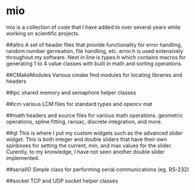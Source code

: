 # mio

mio is a collection of code that I have added to over several years while working on scientific projects.

##altro
  A set of header files that provide functionality for error handling, random number gerneation, file handling, etc.
  error.h is used extensively throughout my software. Next in line is types.h which contains macros for generating 1 to 4 value classes with built in math and sorting operations.
  
##CMakeModules
  Various cmake find modules for locating libraries and headers
  
##ipc
  shared memory and semaphore helper classes
  
##lcm
  various LCM files for standard types and opencv mat
  
##math
  headers and source files for various math operations. geometric operations, spline fitting, ransac, discrete integration, and more.
  
##qt
  This is where I put my custom widgets such as the advanced slider widget. This is both integer and double sliders that have their own spinboxes for setting the current, min, and max values for the slider. Curently, to my knowledge, I have not seen another double slider implemented.
  
##serialIO
  Simple class for performing serial communications (eg. RS-232)
  
##socket
  TCP and UDP socket helper classes
